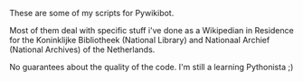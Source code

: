 These are some of my scripts for Pywikibot.

Most of them deal with specific stuff i've done as a Wikipedian in Residence for the Koninklijke Bibliotheek (National Library) and Nationaal Archief (National Archives) of the Netherlands.

No guarantees about the quality of the code. I'm still a learning Pythonista ;)